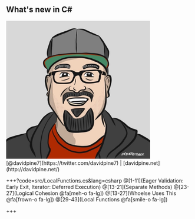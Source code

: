 ## <span>What's new in C#</span>
<img src="assets/me.jpg" height="375" />
<br />
[@davidpine7](https://twitter.com/davidpine7) | [davidpine.net](http://davidpine.net/)

+++?code=src/LocalFunctions.cs&lang=csharp
@[1-11](Eager Validation: Early Exit, Iterator: Deferred Execution)
@[13-21](Separate Methods)
@[23-27](Logical Cohesion @fa[meh-o fa-lg])
@[13-27](Whoelse Uses This @fa[frown-o fa-lg])
@[29-43](Local Functions @fa[smile-o fa-lg])

+++
